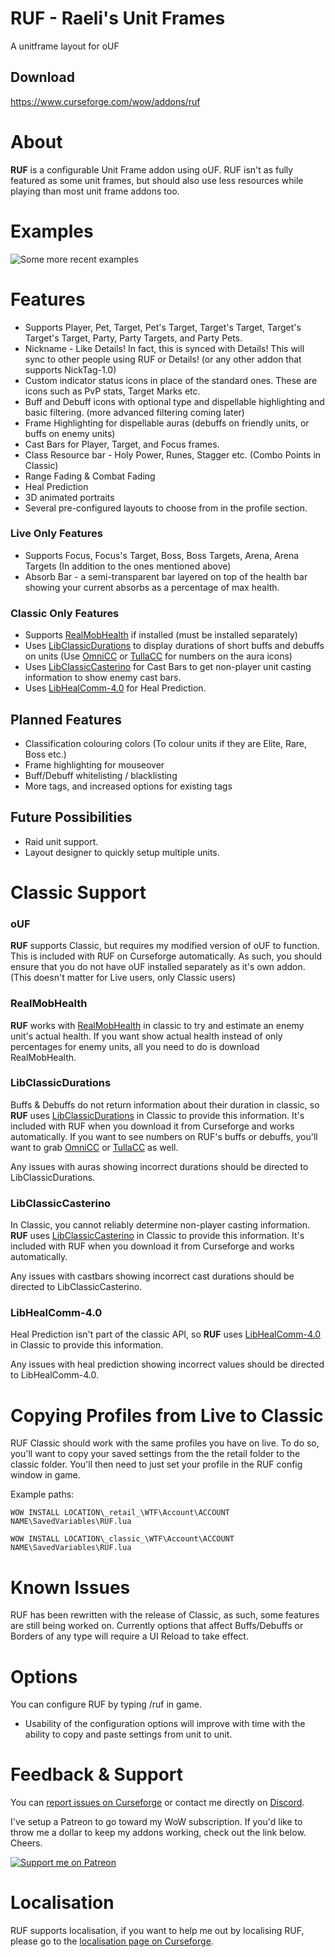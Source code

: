 # RUF - Raeli's Unit Frames
A unitframe layout for oUF

## Download
<https://www.curseforge.com/wow/addons/ruf>

# About
**RUF** is a configurable Unit Frame addon using oUF. RUF isn't as fully featured as some unit frames, but should also use less resources while playing than most unit frame addons too.

# Examples
![Some more recent examples](https://i.imgur.com/XW5C31d.png "Some more recent examples")

# Features
* Supports Player, Pet, Target, Pet's Target, Target's Target, Target's Target's Target, Party, Party Targets, and Party Pets.
* Nickname - Like Details! In fact, this is synced with Details! This will sync to other people using RUF or Details! (or any other addon that supports NickTag-1.0)
* Custom indicator status icons in place of the standard ones. These are icons such as PvP stats, Target Marks etc.
* Buff and Debuff icons with optional type and dispellable highlighting and basic filtering. (more advanced filtering coming later)
* Frame Highlighting for dispellable auras (debuffs on friendly units, or buffs on enemy units)
* Cast Bars for Player, Target, and Focus frames.
* Class Resource bar - Holy Power, Runes, Stagger etc. (Combo Points in Classic)
* Range Fading & Combat Fading
* Heal Prediction
* 3D animated portraits
* Several pre-configured layouts to choose from in the profile section.

### Live Only Features
* Supports Focus, Focus's Target, Boss, Boss Targets, Arena, Arena Targets (In addition to the ones mentioned above)
* Absorb Bar - a semi-transparent bar layered on top of the health bar showing your current absorbs as a percentage of max health.

### Classic Only Features
* Supports [RealMobHealth](https://www.curseforge.com/wow/addons/real-mob-health) if installed (must be installed separately)
* Uses [LibClassicDurations](https://www.curseforge.com/wow/addons/libclassicdurations) to display durations of short buffs and debuffs on units (Use [OmniCC](https://www.curseforge.com/wow/addons/omni-cc) or [TullaCC](https://www.curseforge.com/wow/addons/tullacc) for numbers on the aura icons)
* Uses [LibClassicCasterino](https://github.com/rgd87/LibClassicCasterino) for Cast Bars to get non-player unit casting information to show enemy cast bars.
* Uses [LibHealComm-4.0](https://www.curseforge.com/wow/addons/libhealcomm-4-0) for Heal Prediction.

## Planned Features
* Classification colouring colors (To colour units if they are Elite, Rare, Boss etc.)
* Frame highlighting for mouseover
* Buff/Debuff whitelisting / blacklisting
* More tags, and increased options for existing tags

## Future Possibilities
* Raid unit support.
* Layout designer to quickly setup multiple units.

# Classic Support
### oUF
**RUF** supports Classic, but requires my modified version of oUF to function. This is included with RUF on Curseforge automatically. As such, you should ensure that you do not have oUF installed separately as it's own addon. (This doesn't matter for Live users, only Classic users)

### RealMobHealth
**RUF** works with [RealMobHealth](https://www.curseforge.com/wow/addons/real-mob-health) in classic to try and estimate an enemy unit's actual health. If you want show actual health instead of only percentages for enemy units, all you need to do is download RealMobHealth.

### LibClassicDurations
Buffs & Debuffs do not return information about their duration in classic, so **RUF** uses [LibClassicDurations](https://www.curseforge.com/wow/addons/libclassicdurations) in Classic to provide this information. It's included with RUF when you download it from Curseforge and works automatically. If you want to see numbers on RUF's buffs or debuffs, you'll want to grab [OmniCC](https://www.curseforge.com/wow/addons/omni-cc) or [TullaCC](https://www.curseforge.com/wow/addons/tullacc) as well.

Any issues with auras showing incorrect durations should be directed to LibClassicDurations.

### LibClassicCasterino
In Classic, you cannot reliably determine non-player casting information. **RUF** uses [LibClassicCasterino](https://github.com/rgd87/LibClassicCasterino) in Classic to provide this information. It's included with RUF when you download it from Curseforge and works automatically.

Any issues with castbars showing incorrect cast durations should be directed to LibClassicCasterino.

### LibHealComm-4.0
Heal Prediction isn't part of the classic API, so **RUF** uses [LibHealComm-4.0](https://www.curseforge.com/wow/addons/libhealcomm-4-0) in Classic to provide this information.

Any issues with heal prediction showing incorrect values should be directed to LibHealComm-4.0.

# Copying Profiles from Live to Classic
RUF Classic should work with the same profiles you have on live. To do so, you'll want to copy your saved settings from the the retail folder to the classic folder. You'll then need to just set your profile in the RUF config window in game.

Example paths:

`WOW INSTALL LOCATION\_retail_\WTF\Account\ACCOUNT NAME\SavedVariables\RUF.lua`

`WOW INSTALL LOCATION\_classic_\WTF\Account\ACCOUNT NAME\SavedVariables\RUF.lua`


# Known Issues
RUF has been rewritten with the release of Classic, as such, some features are still being worked on. Currently options that affect Buffs/Debuffs or Borders of any type will require a UI Reload to take effect.


# Options
You can configure RUF by typing /ruf in game.
* Usability of the configuration options will improve with time with the ability to copy and paste settings from unit to unit.

# Feedback & Support

You can [report issues on Curseforge](https://wow.curseforge.com/projects/ruf/issues) or contact me directly on [Discord](https://discord.gg/99QZ6sd).

I've setup a Patreon to go toward my WoW subscription. If you'd like to throw me a dollar to keep my addons working, check out the link below. Cheers.

[![Support me on Patreon](https://c5.patreon.com/external/logo/become_a_patron_button.png "")](https://www.patreon.com/join/raeli "")

# Localisation

RUF supports localisation, if you want to help me out by localising RUF, please go to the [localisation page on Curseforge](https://wow.curseforge.com/projects/ruf/localization).
